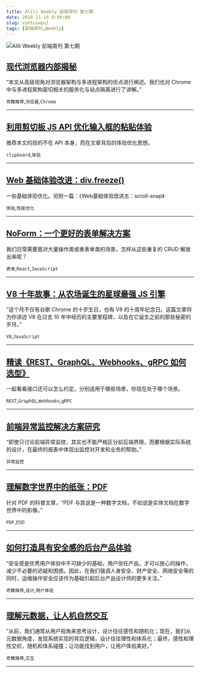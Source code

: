 ```yaml
---
title: Alili Weekly 前端周刊 第七期 
date: 2018-11-16 0:00:00
slug: vyetuiwpul
tags: [前端周刊,Weekly]
---
```

![Alili Weekly 前端周刊 第七期](https://static.alili.tech/images/github_12.png)
##   [现代浏览器内部揭秘](https://juejin.im/post/5b9b0932e51d450e9059c16a)  
 
“本文从高级视角对浏览器架构与多进程架构的优点进行阐述。我们也对 Chrome 中与多进程架构密切相关的服务化与站点隔离进行了讲解。” 

`奇舞推荐`,`浏览器`,`Chrome` 


---
##   [利用剪切板 JS API 优化输入框的粘贴体验](https://www.zhangxinxu.com/wordpress/2018/09/js-clipboard-api-paste-input/)  
 
推荐本文的目的不在 API 本身，而在文章背后的体验优化思想。 

`clipboard`,`体验` 


---
##   [Web 基础体验改进：div.freeze()](https://zhuanlan.zhihu.com/p/44488055)  
 
一些基础体验优化。另附一篇：《Web基础体验改进五：scroll-snap》 

`体验`,`性能优化` 


---
##   [NoForm：一个更好的表单解决方案](https://zhuanlan.zhihu.com/p/44120143)  
 
我们日常需要面对大量操作类或者表单类的场景，怎样从这些重复的 CRUD 解放出来呢？ 

`表单`,`React`,`JavaScript` 


---
##   [V8 十年故事：从农场诞生的星球最强 JS 引擎](https://mp.weixin.qq.com/s/Z2nm2wYC5GV6OadcgKcPbA)  
 
“这个月不仅有谷歌 Chrome 的十岁生日，也有 V8 的十周年纪念日。这篇文章将为你讲述 V8 在过去 10 年中经历的主要里程碑，以及在它诞生之前的那些秘密的岁月。” 

`V8`,`JavaScript` 


---
##   [精读《REST、GraphQL、Webhooks、gRPC 如何选型》](https://segmentfault.com/a/1190000016331670)  
 
一起看看接口还可以怎么约定，分别适用于哪些场景，你现在处于哪个场景。 

`REST`,`GraphQL`,`Webhooks`,`gRPC` 


---
##   [前端异常监控解决方案研究](http://cdc.tencent.com/2018/09/13/frontend-exception-monitor-research/)  
 
“即使只讨论前端异常监控，其实也不能严格区分前后端界限，而要根据实际系统的设计，在最终的报表中体现出监控对开发和业务的帮助。” 

`异常监控` 


---
##   [理解数字世界中的纸张：PDF](https://zhuanlan.zhihu.com/p/44360779)  
 
针对 PDF 的科普文章，“PDF 与其说是一种数字文档，不如说是实体文档在数字世界中的影像。” 

`PDF`,`打印` 


---
##   [如何打造具有安全感的后台产品体验](https://mp.weixin.qq.com/s/DhbOXKFzbJvPvTHnoCexLQ)  
 
“安全感是优秀用户体验中不可缺少的基础，用户信任产品，才可以放心的操作，减少不必要的迟疑和困惑。因此，在我们强调人身安全、财产安全、网络安全等的同时，运维操作安全应该作为基础引起后台产品设计师的更多关注。” 

`奇舞推荐`,`设计`,`用户体验` 


---
##   [理解元数据，让人机自然交互](https://zhuanlan.zhihu.com/p/43613398)  
 
“从前，我们通常从用户视角来思考设计，设计往往感性和随机化；现在，我们从元数据角度，发现系统实现的背后逻辑，设计往往理性和体系化；最终，感性和理性交织，随机和体系碰撞；让功能找到用户，让用户体验美好。” 

`奇舞推荐`,`交互` 


---

